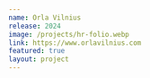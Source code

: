 ```yaml
---
name: Orla Vilnius
release: 2024
image: /projects/hr-folio.webp
link: https://www.orlavilnius.com
featured: true
layout: project
---
```

